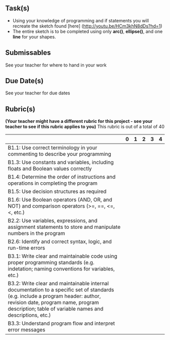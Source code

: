 Task(s)
-------
* Using your knowledge of programming and if statements you will recreate the sketch found [here] (http://youtu.be/HCm3khN8dDs?hd=1)
* The entire sketch is to be completed using only **arc()**, **ellipse()**, and one **line** for your shapes.  


Submissables
------------
See your teacher for where to hand in your work

Due Date(s)
----------
See your teacher for due dates

Rubric(s)
---------
**(Your teacher might have a different rubric for this project - see your teacher to see if this rubric applies to you)**
This rubric is out of a total of 40

| | 0 | 1 | 2 | 3 | 4 |
|---| --- | --- | --- | --- | --- |
|B1.1: Use correct terminology in your commenting to describe your programming | | | | | |
|B1.3: Use constants and variables, including floats and Boolean values correctly | | | | | |
|B1.4: Determine the order of instructions and operations in completing the program | | | | | |
|B1.5: Use decision structures as required | | | | | |
|B1.6: Use Boolean operators (AND, OR, and NOT) and comparison operators (>=, ==, <=, <, etc.)  | | | | | |
|B2.2: Use variables, expressions, and assignment statements to store and manipulate numbers in the program | | | | | |
|B2.6: Identify and correct syntax, logic, and run-time errors | | | | | |
|B3.1: Write clear and maintainable code using proper programming standards (e.g. indetation; naming conventions for variables, etc.)  | | | | | |
|B3.2: Write clear and maintainable internal documentation to a specific set of standards (e.g. include a program header: author, revision date, program name, program description; table of variable names and descriptions, etc.)   | | | | | |
|B3.3: Understand program flow and interpret error messages  | | | | | |